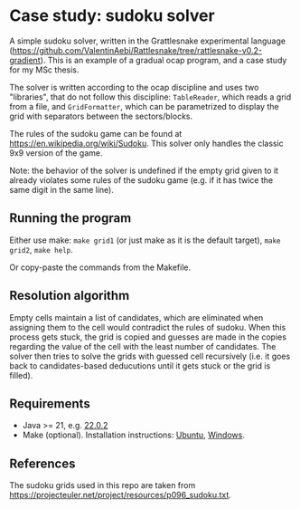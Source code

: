 # Case study: sudoku solver

A simple sudoku solver, written in the Grattlesnake experimental language (https://github.com/ValentinAebi/Rattlesnake/tree/rattlesnake-v0.2-gradient).
This is an example of a gradual ocap program, and a case study for my MSc thesis.

The solver is written according to the ocap discipline and uses two "libraries", that do not follow this discipline: `TableReader`, which reads a grid from a file, 
and `GridFormatter`, which can be parametrized to display the grid with separators between the sectors/blocks.

The rules of the sudoku game can be found at https://en.wikipedia.org/wiki/Sudoku. This solver only handles the classic 9x9 version of the game.

Note: the behavior of the solver is undefined if the empty grid given to it already violates some rules of the sudoku game (e.g. if it has twice the same digit in the same line).


## Running the program

Either use make: `make grid1` (or just make as it is the default target), `make grid2`, `make help`.

Or copy-paste the commands from the Makefile.


## Resolution algorithm

Empty cells maintain a list of candidates, which are eliminated when assigning them to the cell would contradict the rules of sudoku. When this process gets stuck, the grid is copied and guesses are made in the copies regarding the value of the cell with the least number of candidates. The solver then tries to solve the grids with guessed cell recursively (i.e. it goes back to candidates-based deducutions until it gets stuck or the grid is filled).


## Requirements

- Java >= 21, e.g. [22.0.2](https://www.oracle.com/java/technologies/javase/jdk22-archive-downloads.html)
- Make (optional). Installation instructions: [Ubuntu](https://linuxhint.com/install-make-ubuntu/), [Windows](https://www.technewstoday.com/install-and-use-make-in-windows/).


## References

The sudoku grids used in this repo are taken from https://projecteuler.net/project/resources/p096_sudoku.txt.

